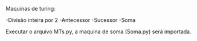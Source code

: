 Maquinas de turing:

-Divisão inteira por 2
-Antecessor
-Sucessor
-Soma

Executar o arquivo MTs.py, a maquina de soma (Soma.py) será importada.
